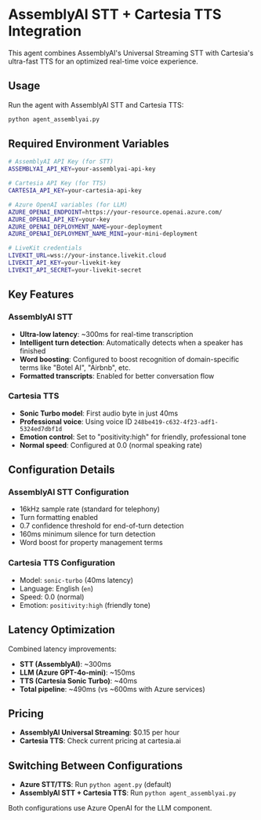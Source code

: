 # AssemblyAI STT + Cartesia TTS Integration

This agent combines AssemblyAI's Universal Streaming STT with Cartesia's ultra-fast TTS for an optimized real-time voice experience.

## Usage

Run the agent with AssemblyAI STT and Cartesia TTS:
```bash
python agent_assemblyai.py
```

## Required Environment Variables

```bash
# AssemblyAI API Key (for STT)
ASSEMBLYAI_API_KEY=your-assemblyai-api-key

# Cartesia API Key (for TTS)
CARTESIA_API_KEY=your-cartesia-api-key

# Azure OpenAI variables (for LLM)
AZURE_OPENAI_ENDPOINT=https://your-resource.openai.azure.com/
AZURE_OPENAI_API_KEY=your-key
AZURE_OPENAI_DEPLOYMENT_NAME=your-deployment
AZURE_OPENAI_DEPLOYMENT_NAME_MINI=your-mini-deployment

# LiveKit credentials
LIVEKIT_URL=wss://your-instance.livekit.cloud
LIVEKIT_API_KEY=your-livekit-key
LIVEKIT_API_SECRET=your-livekit-secret
```

## Key Features

### AssemblyAI STT
- **Ultra-low latency**: ~300ms for real-time transcription
- **Intelligent turn detection**: Automatically detects when a speaker has finished
- **Word boosting**: Configured to boost recognition of domain-specific terms like "Botel AI", "Airbnb", etc.
- **Formatted transcripts**: Enabled for better conversation flow

### Cartesia TTS
- **Sonic Turbo model**: First audio byte in just 40ms
- **Professional voice**: Using voice ID `248be419-c632-4f23-adf1-5324ed7dbf1d`
- **Emotion control**: Set to "positivity:high" for friendly, professional tone
- **Normal speed**: Configured at 0.0 (normal speaking rate)

## Configuration Details

### AssemblyAI STT Configuration
- 16kHz sample rate (standard for telephony)
- Turn formatting enabled
- 0.7 confidence threshold for end-of-turn detection
- 160ms minimum silence for turn detection
- Word boost for property management terms

### Cartesia TTS Configuration
- Model: `sonic-turbo` (40ms latency)
- Language: English (`en`)
- Speed: 0.0 (normal)
- Emotion: `positivity:high` (friendly tone)

## Latency Optimization

Combined latency improvements:
- **STT (AssemblyAI)**: ~300ms
- **LLM (Azure GPT-4o-mini)**: ~150ms
- **TTS (Cartesia Sonic Turbo)**: ~40ms
- **Total pipeline**: ~490ms (vs ~600ms with Azure services)

## Pricing

- **AssemblyAI Universal Streaming**: $0.15 per hour
- **Cartesia TTS**: Check current pricing at cartesia.ai

## Switching Between Configurations

- **Azure STT/TTS**: Run `python agent.py` (default)
- **AssemblyAI STT + Cartesia TTS**: Run `python agent_assemblyai.py`

Both configurations use Azure OpenAI for the LLM component.